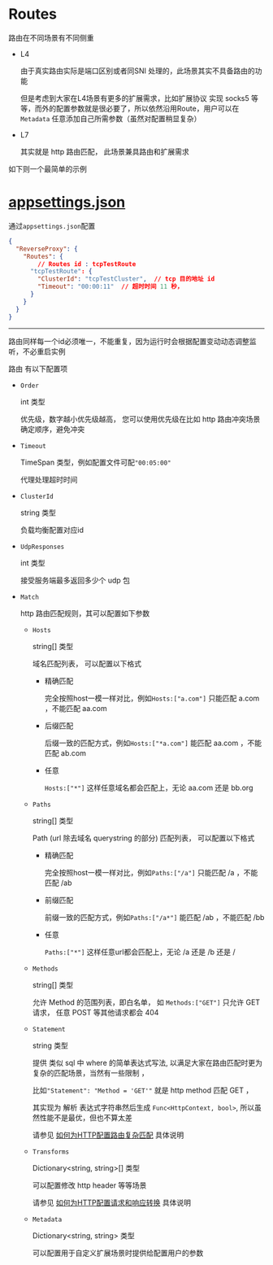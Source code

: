 # Routes

路由在不同场景有不同侧重

- L4 

    由于真实路由实际是端口区别或者同SNI 处理的，此场景其实不具备路由的功能

    但是考虑到大家在L4场景有更多的扩展需求，比如扩展协议 实现 socks5 等等，而外的配置参数就是很必要了，所以依然沿用Route，用户可以在 `Metadata` 任意添加自己所需参数（虽然对配置稍显复杂）

- L7

    其实就是 http 路由匹配， 此场景兼具路由和扩展需求

如下则一个最简单的示例

# [appsettings.json](#tab/json)

通过`appsettings.json`配置

``` json
{
  "ReverseProxy": {
    "Routes": {
        // Routes id : tcpTestRoute
      "tcpTestRoute": {
        "ClusterId": "tcpTestCluster",  // tcp 目的地址 id
        "Timeout": "00:00:11"  // 超时时间 11 秒， 
      }
    }
  }
}
```

---

路由同样每一个id必须唯一，不能重复，因为运行时会根据配置变动动态调整监听，不必重启实例

路由 有以下配置项

- `Order`

    int 类型

    优先级，数字越小优先级越高， 您可以使用优先级在比如 http 路由冲突场景确定顺序，避免冲突

- `Timeout`

    TimeSpan 类型，例如配置文件可配`"00:05:00"`

    代理处理超时时间

- `ClusterId`

    string 类型

    负载均衡配置对应id

- `UdpResponses`

    int 类型

    接受服务端最多返回多少个 udp 包

- `Match`

    http 路由匹配规则，其可以配置如下参数

    - `Hosts`

        string[] 类型

        域名匹配列表， 可以配置以下格式

        - 精确匹配

            完全按照host一模一样对比，例如`Hosts:["a.com"]` 只能匹配 a.com ，不能匹配 aa.com

        - 后缀匹配

            后缀一致的匹配方式，例如`Hosts:["*a.com"]` 能匹配 aa.com ，不能匹配 ab.com

        - 任意

            `Hosts:["*"]` 这样任意域名都会匹配上，无论 aa.com 还是 bb.org

    - `Paths`

        string[] 类型

        Path (url 除去域名 querystring 的部分) 匹配列表， 可以配置以下格式

        - 精确匹配

            完全按照host一模一样对比，例如`Paths:["/a"]` 只能匹配 /a ，不能匹配 /ab

        - 前缀匹配

            前缀一致的匹配方式，例如`Paths:["/a*"]` 能匹配 /ab ，不能匹配 /bb

        - 任意

            `Paths:["*"]` 这样任意url都会匹配上，无论 /a 还是 /b 还是 /

    - `Methods`

        string[] 类型

        允许 Method 的范围列表，即白名单， 如 `Methods:["GET"]` 只允许 GET 请求， 任意 POST 等其他请求都会 404

    - `Statement`

        string 类型

        提供 类似 sql 中 where 的简单表达式写法, 以满足大家在路由匹配时更为复杂的匹配场景，当然有一些限制 ， 
        
        比如`"Statement": "Method = 'GET'"` 就是 http method 匹配 GET ，
        
        其实现为 解析 表达式字符串然后生成 `Func<HttpContext, bool>`, 所以虽然性能不是最优，但也不算太差
        
        请参见 [如何为HTTP配置路由复杂匹配](/VKProxy.Doc/docs/statement) 具体说明

    - `Transforms`

        Dictionary<string, string>[] 类型

        可以配置修改 http header 等等场景

        请参见 [如何为HTTP配置请求和响应转换](/VKProxy.Doc/docs/transforms) 具体说明

    - `Metadata`

        Dictionary<string, string> 类型

        可以配置用于自定义扩展场景时提供给配置用户的参数